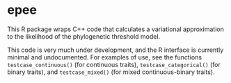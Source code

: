 # epee
This R package wraps C++ code that calculates a variational approximation to the likelihood of the phylogenetic threshold model.

This code is very much under development, and the R interface is currently minimal and undocumented. For examples of use, see the functions `testcase_continuous()` (for continuous traits), `testcase_categorical()` (for binary traits), and `testcase_mixed()` (for mixed continuous-binary traits).
